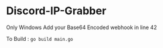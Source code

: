 # Discord-IP-Grabber
Only Windows
Add your Base64 Encoded webhook in line 42

To Build : ```go build main.go```
